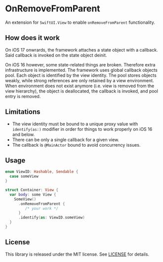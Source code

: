 # OnRemoveFromParent

An extension for `SwiftUI.View` to enable `onRemoveFromParent` functionality.

## How does it work

On iOS 17 onwrards, the framework attaches a state object with a callback. 
Said callback is invoked on the state object deinit.

On iOS 16 however, some state-related things are broken. Therefore extra infrastructure is implemented. 
The framework uses global callback objects pool. Each object is identified by the view identity. 
The pool stores objects weakly, while strong references are only retained by a view environment.
When environment does not exist anymore (i.e. view is removed from the view hierarchy), the object is deallocated, the callback is invoked, and pool entry is removed.

## Limitations

- The view identity must be bound to a unique proxy value with `identify(as:)` modifier in order for things to work properly on iOS 16 and below.
- There can be only a single callback for a given view.
- The callback is `@MainActor` bound to avoid concurrency issues.

## Usage

```swift
enum ViewID: Hashable, Sendable {
  case someView
}

struct Container: View {
  var body: some View {
    SomeView()
      .onRemoveFromParent {
         /* your work */
      }
      .identify(as: ViewID.someView)
  }
}
```

## License

This library is released under the MIT license. See [LICENSE](LICENSE) for details.

